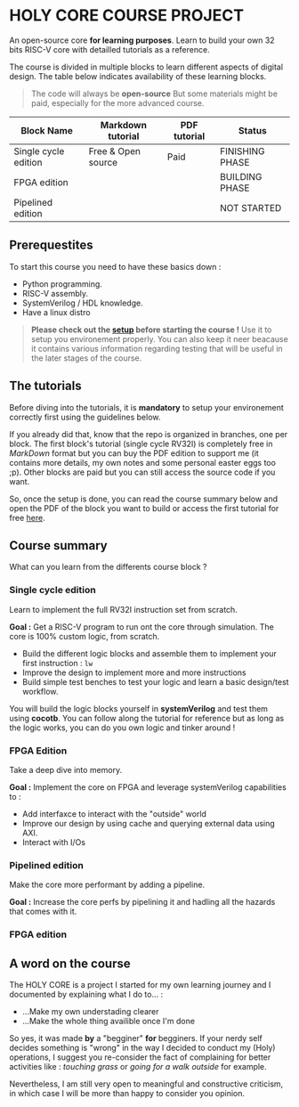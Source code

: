 # HOLY CORE COURSE PROJECT

An open-source core **for learning purposes**. Learn to build your own 32 bits RISC-V core with detailled tutorials as a reference.

The course is divided in multiple blocks to learn different aspects of digital design. The table below indicates availability of these learning blocks.

> The code will always be **open-source** But some materials might be paid, especially for the more advanced course.

| Block Name            | Markdown tutorial     | PDF tutorial  | Status            |
| ----------            | -----------------     | ------------  | ------            |
| Single cycle edition  | Free & Open source    | Paid          | FINISHING PHASE   |
| FPGA edition          |                       |               | BUILDING PHASE    |
| Pipelined edition     |                       |               | NOT STARTED       |

## Prerequestites

To start this course you need to have these basics down :

- Python programming.
- RISC-V assembly.
- SystemVerilog / HDL knowledge.
- Have a linux distro

> **Please check out the [setup](./setup.md) before starting the course !** Use it to setup you environement properly. You can also keep it neer beacause it contains various information regarding testing that will be useful in the later stages of the course.

## The tutorials

Before diving into the tutorials, it is **mandatory** to setup your environement correctly first using the guidelines below.

If you already did that, know that the repo is organized in branches, one per block. The first block's tutorial (single cycle RV32I) is completely free in *MarkDown* format but you can buy the PDF edition to support me (it contains more details, my own notes and some personal easter eggs too ;p). Other blocks are paid but you can still access the source code if you want.

So, once the setup is done, you can read the course summary below and open the PDF of the block you want to build or access the first tutorial for free [here](./tutorial.md).

## Course summary

What can you learn from the differents course block ?

### Single cycle edition

Learn to implement the full RV32I instruction set from scratch.

**Goal :** Get a RISC-V program to run ont the core through simulation. The core is 100% custom logic, from scratch.

- Build the different logic blocks and assemble them to implement your first instruction : ```lw```
- Improve the design to implement more and more instructions
- Build simple test benches to test your logic and learn a basic design/test workflow.

You will build the logic blocks yourself in **systemVerilog** and test them using **cocotb**. You can follow along the tutorial for reference but as long as the logic works, you can do you own logic and tinker around !

### FPGA Edition

Take a deep dive into memory.

**Goal :** Implement the core on FPGA and leverage systemVerilog capabilities to :

- Add interfaxce to interact with the "outside" world
- Improve our design by using cache and querying external data using AXI.
- Interact with I/Os

### Pipelined edition

Make the core more performant by adding a pipeline.

**Goal :** Increase the core perfs by pipelining it and hadling all the hazards that comes with it.

<!-- Still not sure I'll do that though -->

### FPGA edition

## A word on the course

The HOLY CORE is a project I started for my own learning journey and I documented by explaining what I do to... :

- ...Make my own understading clearer
- ...Make the whole thing availible once I'm done

So yes, it was made **by** a "begginer" **for** begginers. If your nerdy self decides something is "wrong" in the way I decided to conduct my (Holy) operations, I suggest you re-consider the fact of complaining for better activities like : *touching grass* or *going for a walk outside* for example.

Nevertheless, I am still very open to meaningful and constructive criticism, in which case I will be more than happy to consider you opinion.